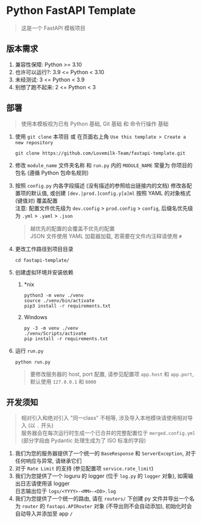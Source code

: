 # Python FastAPI Template
> 这是一个 FastAPI 模板项目

## 版本需求
1. 兼容性保障: Python >= 3.10
2. 也许可以运行?: 3.9 <= Python < 3.10
3. 未经测试: 3 <= Python < 3.9
4. 别想了跑不起来: 2 <= Python < 3

## 部署
> 使用本模板视为已有 Python 基础, Git 基础 和 命令行操作 基础
1. 使用 `git clone` 本项目 或 在页面右上角 `Use this template > Create a new repository`
    ```shell
    git clone https://github.com/Lovemilk-Team/fastapi-template.git
    ```

2. 修改 `module_name` 文件夹名称 和 `run.py` 内的 `MODULE_NAME` 常量为 你项目的包名 (遵循 Python 包命名规则)

3. 按照 `config.py` 内各字段描述 (没有描述的参照给出链接内的文档) 修改各配置项的默认值, 或创建 `[dev.|prod.]config.y[a]ml` 按照 YAML 的对象格式 (键值对) 覆盖配置 <br>
    注意: 配置文件优先级为 `dev.config` > `prod.config` > `config`, 后缀名优先级为 `.yml` > `.yaml` > `.json` <br>
    > 越优先的配置的会覆盖不优先的配置 <br>
    > JSON 文件使用 YAML 加载器加载, 若需要在文件内注释请使用 `#`

4. 更改工作路径到项目目录
    ```shell
    cd fastapi-template/
    ```
5. 创建虚拟环境并安装依赖
   1. *nix
        ```shell
        python3 -m venv ./venv
        source ./venv/bin/activate 
        pip3 install -r requirements.txt
        ```
   2. Windows
        ```shell
        py -3 -m venv ./venv
        ./venv/Scripts/activate
        pip install -r requirements.txt
        ```

6. 运行 `run.py`
    ```shell
    python run.py
    ```
    > 要修改服务器的 host, port 配置, 请参见配置项 `app.host` 和 `app.port`, 默认使用 `127.0.0.1` 和 `8000`

## 开发须知
> 相对引入和绝对引入 "同一class" 不相等, 涉及导入本地模块请使用相对导入 (以 `.` 开头) <br>
> 服务器会在每次运行时生成一个已合并的完整配置位于 `merged.config.yml` (部分字段由 Pydantic 处理生成为了 ISO 标准的字段)
1. 我们为您的服务器提供了一个统一的 `BaseResponse` 和 `ServerException`, 对于任何响应与异常, 请继承它们
2. 对于 `Rate Limit` 的支持 (参见配置项 `service.rate_limit`)
3. 我们为您提供了一个 loguru 的 logger (位于 `log.py` 的 `logger` 对象), 如需输出日志请使用该 logger <br>
   日志输出位于 `logs/<YYYY>-<MM>-<DD>.log`
4. 我们为您提供了一个统一的路由, 请在 `routers/` 下创建 py 文件并导出一个名为 `router` 的 `fastapi.APIRouter` 对象 (不导出则不会自动添加), 初始化时会自动导入并添加至 app `/`
